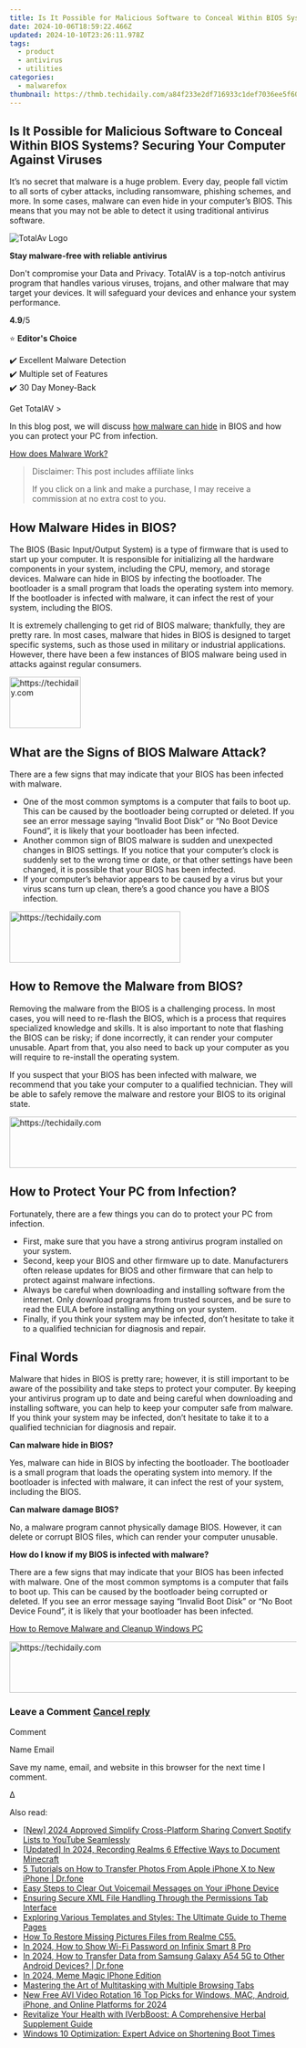 ```yaml
---
title: Is It Possible for Malicious Software to Conceal Within BIOS Systems? Securing Your Computer Against Viruses
date: 2024-10-06T18:59:22.466Z
updated: 2024-10-10T23:26:11.978Z
tags:
  - product
  - antivirus
  - utilities
categories:
  - malwarefox
thumbnail: https://thmb.techidaily.com/a84f233e2df716933c1def7036ee5f60e5a298fe75b79753bbc6bfd2f6d9a6e5.jpg
---
```


## Is It Possible for Malicious Software to Conceal Within BIOS Systems? Securing Your Computer Against Viruses

It’s no secret that malware is a huge problem. Every day, people fall victim to all sorts of cyber attacks, including ransomware, phishing schemes, and more. In some cases, malware can even hide in your computer’s BIOS. This means that you may not be able to detect it using traditional antivirus software.

![TotalAv Logo](https://www.malwarefox.com/wp-content/uploads/2024/02/totalav-svg.webp "totalav-svg")

**Stay malware-free with reliable antivirus**

Don't compromise your Data and Privacy. TotalAV is a top-notch antivirus program that handles various viruses, trojans, and other malware that may target your devices. It will safeguard your devices and enhance your system performance.

**4.9**/5

⭐ **Editor's Choice**

✔️ Excellent Malware Detection  
✔️ Multiple set of Features  
✔️ 30 Day Money-Back

[](https://tools.techidaily.com/malwarefox/products/) Get TotalAV > 

In this blog post, we will discuss [how malware can hide](https://tools.techidaily.com/malwarefox/products/) in BIOS and how you can protect your PC from infection.

[How does Malware Work?](https://tools.techidaily.com/malwarefox/products/)

>  Disclaimer: This post includes affiliate links
>
>  If you click on a link and make a purchase, I may receive a commission at no extra cost to you.
>

## How Malware Hides in BIOS?

The BIOS (Basic Input/Output System) is a type of firmware that is used to start up your computer. It is responsible for initializing all the hardware components in your system, including the CPU, memory, and storage devices. Malware can hide in BIOS by infecting the bootloader. The bootloader is a small program that loads the operating system into memory. If the bootloader is infected with malware, it can infect the rest of your system, including the BIOS.

It is extremely challenging to get rid of BIOS malware; thankfully, they are pretty rare. In most cases, malware that hides in BIOS is designed to target specific systems, such as those used in military or industrial applications. However, there have been a few instances of BIOS malware being used in attacks against regular consumers.

<!-- affiliate ads begin -->
<a href="https://aligracehair.sjv.io/c/5597632/2135365/19272" target="_top" id="2135365">
  <img src="//a.impactradius-go.com/display-ad/19272-2135365" border="0" alt="https://techidaily.com" width="125" height="90"/>
</a>
<img height="0" width="0" src="https://aligracehair.sjv.io/i/5597632/2135365/19272" style="position:absolute;visibility:hidden;" border="0" />
<!-- affiliate ads end -->

## What are the Signs of BIOS Malware Attack?

There are a few signs that may indicate that your BIOS has been infected with malware.

* One of the most common symptoms is a computer that fails to boot up. This can be caused by the bootloader being corrupted or deleted. If you see an error message saying “Invalid Boot Disk” or “No Boot Device Found”, it is likely that your bootloader has been infected.
* Another common sign of BIOS malware is sudden and unexpected changes in BIOS settings. If you notice that your computer’s clock is suddenly set to the wrong time or date, or that other settings have been changed, it is possible that your BIOS has been infected.
* If your computer’s behavior appears to be caused by a virus but your virus scans turn up clean, there’s a good chance you have a BIOS infection.

<!-- affiliate ads begin -->
<a href="https://aligracehair.sjv.io/c/5597632/1948876/19272" target="_top" id="1948876">
  <img src="//a.impactradius-go.com/display-ad/19272-1948876" border="0" alt="https://techidaily.com" width="300" height="90"/>
</a>
<img height="0" width="0" src="https://aligracehair.sjv.io/i/5597632/1948876/19272" style="position:absolute;visibility:hidden;" border="0" />
<!-- affiliate ads end -->

## How to Remove the Malware from BIOS?

Removing the malware from the BIOS is a challenging process. In most cases, you will need to re-flash the BIOS, which is a process that requires specialized knowledge and skills. It is also important to note that flashing the BIOS can be risky; if done incorrectly, it can render your computer unusable. Apart from that, you also need to back up your computer as you will require to re-install the operating system.

If you suspect that your BIOS has been infected with malware, we recommend that you take your computer to a qualified technician. They will be able to safely remove the malware and restore your BIOS to its original state.

<!-- affiliate ads begin -->
<a href="https://appsumo.8odi.net/c/5597632/2123740/7443" target="_top" id="2123740">
  <img src="//a.impactradius-go.com/display-ad/7443-2123740" border="0" alt="https://techidaily.com" width="728" height="90"/>
</a>
<img height="0" width="0" src="https://appsumo.8odi.net/i/5597632/2123740/7443" style="position:absolute;visibility:hidden;" border="0" />
<!-- affiliate ads end -->

## How to Protect Your PC from Infection?

Fortunately, there are a few things you can do to protect your PC from infection.

* First, make sure that you have a strong antivirus program installed on your system.
* Second, keep your BIOS and other firmware up to date. Manufacturers often release updates for BIOS and other firmware that can help to protect against malware infections.
* Always be careful when downloading and installing software from the internet. Only download programs from trusted sources, and be sure to read the EULA before installing anything on your system.
* Finally, if you think your system may be infected, don’t hesitate to take it to a qualified technician for diagnosis and repair.

## Final Words

Malware that hides in BIOS is pretty rare; however, it is still important to be aware of the possibility and take steps to protect your computer. By keeping your antivirus program up to date and being careful when downloading and installing software, you can help to keep your computer safe from malware. If you think your system may be infected, don’t hesitate to take it to a qualified technician for diagnosis and repair.

**Can malware hide in BIOS?** 

Yes, malware can hide in BIOS by infecting the bootloader. The bootloader is a small program that loads the operating system into memory. If the bootloader is infected with malware, it can infect the rest of your system, including the BIOS.

**Can malware damage BIOS?** 

No, a malware program cannot physically damage BIOS. However, it can delete or corrupt BIOS files, which can render your computer unusable.

**How do I know if my BIOS is infected with malware?** 

There are a few signs that may indicate that your BIOS has been infected with malware. One of the most common symptoms is a computer that fails to boot up. This can be caused by the bootloader being corrupted or deleted. If you see an error message saying “Invalid Boot Disk” or “No Boot Device Found”, it is likely that your bootloader has been infected.

[How to Remove Malware and Cleanup Windows PC](https://tools.techidaily.com/malwarefox/products/)

<!-- affiliate ads begin -->
<a href="https://appsumo.8odi.net/c/5597632/2130870/7443" target="_top" id="2130870">
  <img src="//a.impactradius-go.com/display-ad/7443-2130870" border="0" alt="https://techidaily.com" width="728" height="90"/>
</a>
<img height="0" width="0" src="https://appsumo.8odi.net/i/5597632/2130870/7443" style="position:absolute;visibility:hidden;" border="0" />
<!-- affiliate ads end -->

### Leave a Comment [Cancel reply](https://tools.techidaily.com/malwarefox/products/)

Comment

Name Email 

Save my name, email, and website in this browser for the next time I comment.

Δ

<ins class="adsbygoogle"
     style="display:block"
     data-ad-format="autorelaxed"
     data-ad-client="ca-pub-7571918770474297"
     data-ad-slot="1223367746"></ins>

<ins class="adsbygoogle"
     style="display:block"
     data-ad-client="ca-pub-7571918770474297"
     data-ad-slot="8358498916"
     data-ad-format="auto"
     data-full-width-responsive="true"></ins>

<span class="atpl-alsoreadstyle">Also read:</span>
<div><ul>
<li><a href="https://youtube-sure.techidaily.com/024-approved-simplify-cross-platform-sharing-convert-spotify-lists-to-youtube-seamlessly/"><u>[New] 2024 Approved Simplify Cross-Platform Sharing Convert Spotify Lists to YouTube Seamlessly</u></a></li>
<li><a href="https://desktop-recording.techidaily.com/updated-in-2024-recording-realms-6-effective-ways-to-document-minecraft/"><u>[Updated] In 2024, Recording Realms 6 Effective Ways to Document Minecraft</u></a></li>
<li><a href="https://iphone-transfer.techidaily.com/5-tutorials-on-how-to-transfer-photos-from-apple-iphone-x-to-new-iphone-drfone-by-drfone-transfer-from-ios/"><u>5 Tutorials on How to Transfer Photos From Apple iPhone X to New iPhone | Dr.fone</u></a></li>
<li><a href="https://fox-web3.techidaily.com/easy-steps-to-clear-out-voicemail-messages-on-your-iphone-device/"><u>Easy Steps to Clear Out Voicemail Messages on Your iPhone Device</u></a></li>
<li><a href="https://fox-web3.techidaily.com/ensuring-secure-xml-file-handling-through-the-permissions-tab-interface/"><u>Ensuring Secure XML File Handling Through the Permissions Tab Interface</u></a></li>
<li><a href="https://fox-web3.techidaily.com/exploring-various-templates-and-styles-the-ultimate-guide-to-theme-pages/"><u>Exploring Various Templates and Styles: The Ultimate Guide to Theme Pages</u></a></li>
<li><a href="https://blog-min.techidaily.com/how-to-restore-missing-pictures-files-from-realme-c55-by-fonelab-android-recover-pictures/"><u>How To Restore Missing Pictures Files from Realme C55.</u></a></li>
<li><a href="https://unlock-android.techidaily.com/in-2024-how-to-show-wi-fi-password-on-infinix-smart-8-pro-by-drfone-android/"><u>In 2024, How to Show Wi-Fi Password on Infinix Smart 8 Pro</u></a></li>
<li><a href="https://android-transfer.techidaily.com/in-2024-how-to-transfer-data-from-samsung-galaxy-a54-5g-to-other-android-devices-drfone-by-drfone-transfer-from-android-transfer-from-android/"><u>In 2024, How to Transfer Data from Samsung Galaxy A54 5G to Other Android Devices? | Dr.fone</u></a></li>
<li><a href="https://extra-approaches.techidaily.com/in-2024-meme-magic-iphone-edition/"><u>In 2024, Meme Magic IPhone Edition</u></a></li>
<li><a href="https://fox-web3.techidaily.com/mastering-the-art-of-multitasking-with-multiple-browsing-tabs/"><u>Mastering the Art of Multitasking with Multiple Browsing Tabs</u></a></li>
<li><a href="https://video-creation-software.techidaily.com/new-free-avi-video-rotation-16-top-picks-for-windows-mac-android-iphone-and-online-platforms-for-2024/"><u>New Free AVI Video Rotation 16 Top Picks for Windows, MAC, Android, iPhone, and Online Platforms for 2024</u></a></li>
<li><a href="https://fox-web3.techidaily.com/revitalize-your-health-with-iverbboost-a-comprehensive-herbal-supplement-guide/"><u>Revitalize Your Health with IVerbBoost: A Comprehensive Herbal Supplement Guide</u></a></li>
<li><a href="https://technical-tips.techidaily.com/windows-10-optimization-expert-advice-on-shortening-boot-times/"><u>Windows 10 Optimization: Expert Advice on Shortening Boot Times</u></a></li>
</ul></div>

